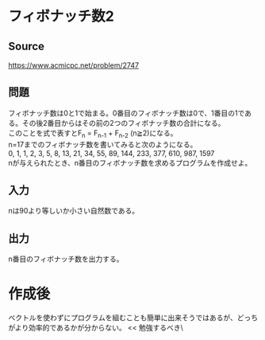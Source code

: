 # フィボナッチ数2

## Source
https://www.acmicpc.net/problem/2747

## 問題
フィボナッチ数は0と1で始まる。0番目のフィボナッチ数は0で、1番目の1である。その後2番目からはその前の2つのフィボナッチ数の合計になる。\
このことを式で表すとF<sub>n</sub> = F<sub>n-1</sub> + F<sub>n-2</sub> (n≧2)になる。\
n=17までのフィボナッチ数を書いてみると次のようになる。\
0, 1, 1, 2, 3, 5, 8, 13, 21, 34, 55, 89, 144, 233, 377, 610, 987, 1597\
nが与えられたとき、n番目のフィボナッチ数を求めるプログラムを作成せよ。

## 入力
nは90より等しいか小さい自然数である。

## 出力
n番目のフィボナッチ数を出力する。

# 作成後
ベクトルを使わずにプログラムを組むことも簡単に出来そうではあるが、どっちがより効率的であるかが分からない。 << 勉強するべき\
